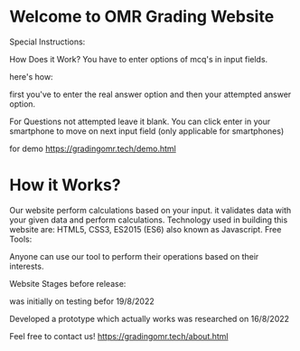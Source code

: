 # Welcome to OMR Grading Website

Special Instructions:

How Does it Work?
You have to enter options of mcq's in input fields.

here's how:

first you've to enter the real answer option and then your attempted answer option.

For Questions not attempted leave it blank.
You can click enter in your smartphone to move on next input field (only applicable for smartphones)

for demo https://gradingomr.tech/demo.html

# How it Works? 
Our website perform calculations based on your input. it validates data with your given data and perform calculations. 
Technology used in building this website are: HTML5, CSS3, ES2015 (ES6) also known as Javascript.
Free Tools:

Anyone can use our tool to perform their operations based on their interests.

Website Stages before release:

was initially on testing befor 19/8/2022

Developed a prototype which actually works was researched on 16/8/2022

Feel free to contact us! https://gradingomr.tech/about.html
